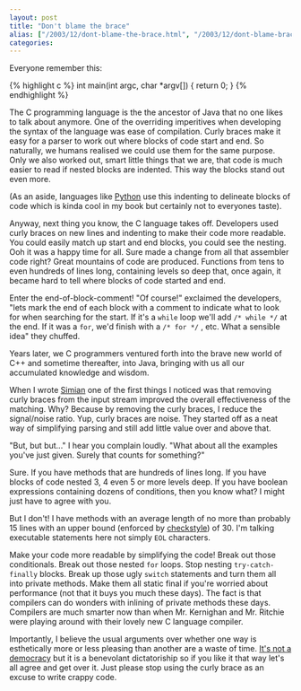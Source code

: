 ```yaml
---
layout: post
title: "Don't blame the brace"
alias: ["/2003/12/dont-blame-the-brace.html", "/2003/12/dont-blame-brace.html"]
categories:
---
```

Everyone remember this:

{% highlight c %}
int main(int argc, char *argv[]) {
    return 0;
}
{% endhighlight %}

The C programming language is the the ancestor of Java that no one likes to talk about anymore. One of the overriding imperitives when developing the syntax of the language was ease of compilation. Curly braces make it easy for a parser to work out where blocks of code start and end. So naturally, we humans realised we could use them for the same purpose. Only we also worked out, smart little things that we are, that code is much easier to read if nested blocks are indented. This way the blocks stand out even more.

(As an aside, languages like [Python](http://www.python.org) use this indenting to delineate blocks of code which is kinda cool in my book but certainly not to everyones taste).

Anyway, next thing you know, the C language takes off. Developers used curly braces on new lines and indenting to make their code more readable. You could easily match up start and end blocks, you could see the nesting. Ooh it was a happy time for all. Sure made a change from all that assembler code right? Great mountains of code are produced. Functions from tens to even hundreds of lines long, containing levels so deep that, once again, it became hard to tell where blocks of code started and end.

Enter the end-of-block-comment! "Of course!" exclaimed the developers, "lets mark the end of each block with a comment to indicate what to look for when searching for the start. If it's a `while` loop we'll add `/* while */` at the end. If it was a `for`, we'd finish with a `/* for */` , etc. What a sensible idea" they chuffed.

Years later, we C programmers ventured forth into the brave new world of C++ and sometime thereafter, into Java, bringing with us all our accumulated knowledge and wisdom.

When I wrote [Simian](/simian) one of the first things I noticed was that removing curly braces from the input stream improved the overall effectiveness of the matching. Why? Because by removing the curly braces, I reduce the signal/noise ratio. Yup, curly braces are noise. They started off as a neat way of simplifying parsing and still add little value over and above that.

"But, but but..." I hear you complain loudly. "What about all the examples you've just given. Surely that counts for something?"

Sure. If you have methods that are hundreds of lines long. If you have blocks of code nested 3, 4 even 5 or more levels deep. If you have boolean expressions containing dozens of conditions, then you know what? I might just have to agree with you.

But I don't! I have methods with an average length of no more than probably 15 lines with an upper bound (enforced by [checkstyle](http://checkstyle.sf.net)) of 30. I'm talking executable statements here not simply `EOL` characters.

Make your code more readable by simplifying the code! Break out those conditionals. Break out those nested `for` loops. Stop nesting `try-catch-finally` blocks. Break up those ugly `switch` statements and turn them all into private methods. Make them all static final if you're worried about performance (not that it buys you much these days). The fact is that compilers can do wonders with inlining of private methods these days. Compilers are much smarter now than when Mr. Kernighan and Mr. Ritchie were playing around with their lovely new C language compiler.

Importantly, I believe the usual arguments over whether one way is esthetically more or less pleasing than another are a waste of time. [It's not a democracy](/blog/2003/12/03/its-not-a-democracy) but it is a benevolant dictatoriship so if you like it that way let's all agree and get over it. Just please stop using the curly brace as an excuse to write crappy code.
